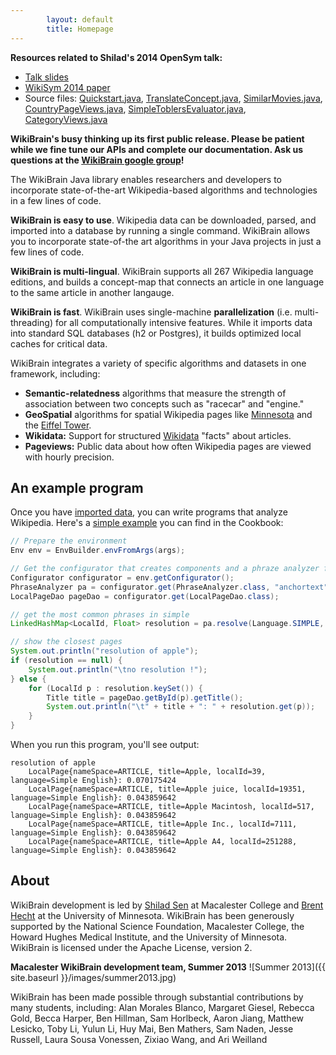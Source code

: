 ```yaml
---
        layout: default
        title: Homepage
---
```


**Resources related to Shilad's 2014 OpenSym talk:**

* [Talk slides](https://www.dropbox.com/s/f0o2jcsd1g2fz4w/WikiBrain_WikiSym.pdf?dl=1)
* [WikiSym 2014 paper](http://www-users.cs.umn.edu/~bhecht/publications/WikiBrain-WikiSym2014.pdf)
* Source files: [Quickstart.java](https://github.com/shilad/wikibrain/blob/master/wikibrain-cookbook/src/main/java/org/wikibrain/cookbook/Quickstart.java), [TranslateConcept.java](https://github.com/shilad/wikibrain/blob/master/wikibrain-cookbook/src/main/java/org/wikibrain/cookbook/concepts/TranslateConcept.java), [SimilarMovies.java](https://github.com/shilad/wikibrain/blob/master/wikibrain-cookbook/src/main/java/org/wikibrain/cookbook/sr/SimilarMovies.java), [CountryPageViews.java](https://github.com/shilad/wikibrain/blob/master/wikibrain-cookbook/src/main/java/org/wikibrain/cookbook/pageview/CountryPageViews.java), [SimpleToblersEvaluator.java](https://github.com/shilad/wikibrain/blob/master/wikibrain-spatial/src/main/java/org/wikibrain/spatial/cookbook/SimpleToblersLawEvaluator.java), [CategoryViews.java](https://github.com/shilad/wikibrain/blob/master/wikibrain-cookbook/src/main/java/org/wikibrain/cookbook/pageview/CategoryViews.java)


**WikiBrain's busy thinking up its first public release. Please be patient while we fine tune our APIs and complete our documentation. Ask us questions at the [WikiBrain google group](https://groups.google.com/forum/#!forum/wikibrain)!**

The WikiBrain Java library enables researchers and developers to incorporate state-of-the-art Wikipedia-based algorithms and technologies in a few lines of code.


**WikiBrain is easy to use**.
Wikipedia data can be downloaded, parsed, and imported into a database by running a single command.
WikiBrain allows you to incorporate state-of-the art algorithms in your Java projects in just a few lines of code. 

**WikiBrain is multi-lingual**.
WikiBrain supports all 267 Wikipedia language editions, and builds a concept-map that connects an article in one language to the same article in another langauge.

**WikiBrain is fast**.
WikiBrain uses single-machine **parallelization** (i.e. multi-threading) for all computationally intensive features.
While it imports data into standard SQL databases (h2 or Postgres), it builds optimized local caches for critical data. 

WikiBrain integrates a variety of specific algorithms and datasets in one framework, including: 

* **Semantic-relatedness** algorithms that measure the strength of association between two concepts such as "racecar" and "engine."
* **GeoSpatial** algorithms for spatial Wikipedia pages like [Minnesota](http://en.wikipedia.org/wiki/Minnesota) and the [Eiffel Tower](http://en.wikipedia.org/wiki/Eiffel_Tower).      
* **Wikidata:** Support for structured [Wikidata](http://meta.wikimedia.org/wiki/Wikidata) "facts" about articles.
* **Pageviews:** Public data about how often Wikipedia pages are viewed with hourly precision.

## An example program
Once you have [imported data](tutorial/importing.html), you can write programs that analyze Wikipedia.
Here's a [simple example](https://github.com/shilad/wikibrain/blob/master/wikibrain-cookbook/src/main/java/org/wikibrain/phrases/cookbook/ResolveExample.java) you can find in the Cookbook:

```java
// Prepare the environment
Env env = EnvBuilder.envFromArgs(args);

// Get the configurator that creates components and a phraze analyzer from it
Configurator configurator = env.getConfigurator();
PhraseAnalyzer pa = configurator.get(PhraseAnalyzer.class, "anchortext");
LocalPageDao pageDao = configurator.get(LocalPageDao.class);

// get the most common phrases in simple
LinkedHashMap<LocalId, Float> resolution = pa.resolve(Language.SIMPLE, "Apple", 20);

// show the closest pages
System.out.println("resolution of apple");
if (resolution == null) {
    System.out.println("\tno resolution !");
} else {
    for (LocalId p : resolution.keySet()) {
        Title title = pageDao.getById(p).getTitle();
        System.out.println("\t" + title + ": " + resolution.get(p));
    }
}
```

When you run this program, you'll see output:

```text
resolution of apple
	LocalPage{nameSpace=ARTICLE, title=Apple, localId=39, language=Simple English}: 0.070175424
	LocalPage{nameSpace=ARTICLE, title=Apple juice, localId=19351, language=Simple English}: 0.043859642
	LocalPage{nameSpace=ARTICLE, title=Apple Macintosh, localId=517, language=Simple English}: 0.043859642
	LocalPage{nameSpace=ARTICLE, title=Apple Inc., localId=7111, language=Simple English}: 0.043859642
	LocalPage{nameSpace=ARTICLE, title=Apple A4, localId=251288, language=Simple English}: 0.043859642
```


## About

WikiBrain development is led by [Shilad Sen](http://shilad.com) at Macalester College and [Brent Hecht](http://brenthecht.com) at the University of Minnesota.
WikiBrain has been generously supported by the National Science Foundation, Macalester College, the Howard Hughes Medical Institute, and the University of Minnesota.
WikiBrain is licensed under the Apache License, version 2.

**Macalester WikiBrain development team, Summer 2013**
![Summer 2013]({{ site.baseurl }}/images/summer2013.jpg)

WikiBrain has been made possible through substantial contributions by many students, including:
 Alan Morales Blanco,
 Margaret Giesel,
 Rebecca Gold, 
 Becca Harper,
 Ben Hillman,
 Sam Horlbeck,
 Aaron Jiang,
 Matthew Lesicko,
 Toby Li,
 Yulun Li,
 Huy Mai,
 Ben Mathers,
 Sam Naden,
 Jesse Russell,
 Laura Sousa Vonessen,
 Zixiao Wang, 
 and Ari Weilland   
 
 
